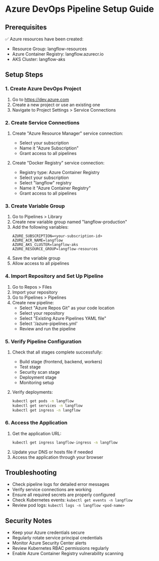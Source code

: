 # Azure DevOps Pipeline Setup Guide

## Prerequisites
✅ Azure resources have been created:
- Resource Group: langflow-resources
- Azure Container Registry: langflow.azurecr.io
- AKS Cluster: langflow-aks

## Setup Steps

### 1. Create Azure DevOps Project
1. Go to https://dev.azure.com
2. Create a new project or use an existing one
3. Navigate to Project Settings > Service Connections

### 2. Create Service Connections
1. Create "Azure Resource Manager" service connection:
   - Select your subscription
   - Name it "Azure Subscription"
   - Grant access to all pipelines

2. Create "Docker Registry" service connection:
   - Registry type: Azure Container Registry
   - Select your subscription
   - Select "langflow" registry
   - Name it "Azure Container Registry"
   - Grant access to all pipelines

### 3. Create Variable Group
1. Go to Pipelines > Library
2. Create new variable group named "langflow-production"
3. Add the following variables:
   ```
   AZURE_SUBSCRIPTION=<your-subscription-id>
   AZURE_ACR_NAME=langflow
   AZURE_AKS_CLUSTER=langflow-aks
   AZURE_RESOURCE_GROUP=langflow-resources
   ```
4. Save the variable group
5. Allow access to all pipelines

### 4. Import Repository and Set Up Pipeline
1. Go to Repos > Files
2. Import your repository
3. Go to Pipelines > Pipelines
4. Create new pipeline:
   - Select "Azure Repos Git" as your code location
   - Select your repository
   - Select "Existing Azure Pipelines YAML file"
   - Select '/azure-pipelines.yml'
   - Review and run the pipeline

### 5. Verify Pipeline Configuration
1. Check that all stages complete successfully:
   - Build stage (frontend, backend, workers)
   - Test stage
   - Security scan stage
   - Deployment stage
   - Monitoring setup

2. Verify deployments:
   ```bash
   kubectl get pods -n langflow
   kubectl get services -n langflow
   kubectl get ingress -n langflow
   ```

### 6. Access the Application
1. Get the application URL:
   ```bash
   kubectl get ingress langflow-ingress -n langflow
   ```
2. Update your DNS or hosts file if needed
3. Access the application through your browser

## Troubleshooting
- Check pipeline logs for detailed error messages
- Verify service connections are working
- Ensure all required secrets are properly configured
- Check Kubernetes events: `kubectl get events -n langflow`
- Review pod logs: `kubectl logs -n langflow <pod-name>`

## Security Notes
- Keep your Azure credentials secure
- Regularly rotate service principal credentials
- Monitor Azure Security Center alerts
- Review Kubernetes RBAC permissions regularly
- Enable Azure Container Registry vulnerability scanning